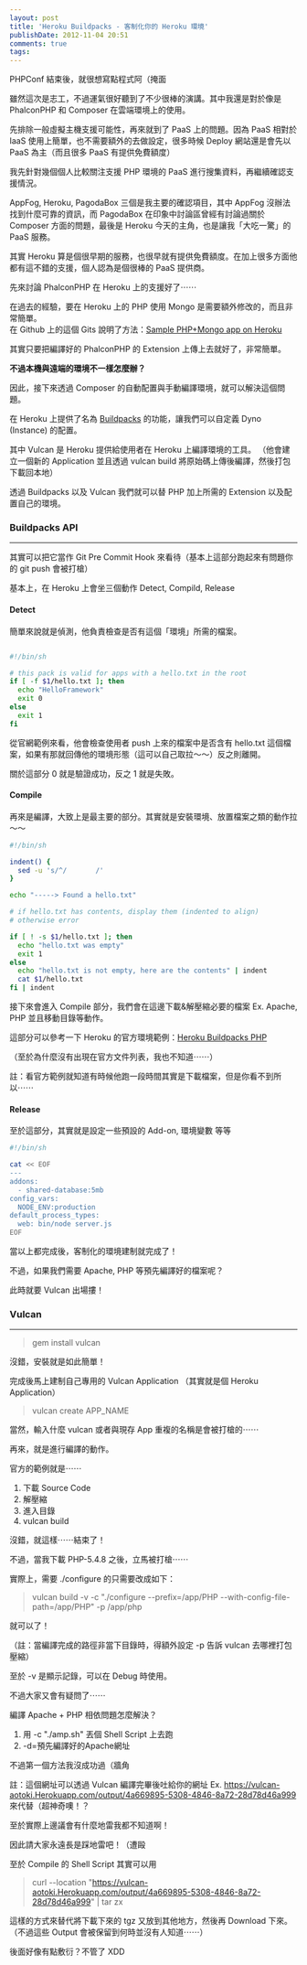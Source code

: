 ```yaml
---
layout: post
title: 'Heroku Buildpacks - 客制化你的 Heroku 環境'
publishDate: 2012-11-04 20:51
comments: true
tags: 
---
```



PHPConf 結束後，就很想寫點程式阿（掩面

雖然這次是志工，不過運氣很好聽到了不少很棒的演講。其中我還是對於像是 PhalconPHP 和 Composer 在雲端環境上的使用。

先排除一般虛擬主機支援可能性，再來就到了 PaaS 上的問題。因為 PaaS 相對於 IaaS 使用上簡單，也不需要額外的去做設定，很多時候 Deploy 網站還是會先以 PaaS 為主（而且很多 PaaS 有提供免費額度）

我先針對幾個個人比較關注支援 PHP 環境的 PaaS 進行搜集資料，再繼續確認支援情況。

AppFog, Heroku, PagodaBox 三個是我主要的確認項目，其中 AppFog 沒辦法找到什麼可靠的資訊，而 PagodaBox 在印象中討論區曾經有討論過關於 Composer 方面的問題，最後是 Heroku 今天的主角，也是讓我「大吃一驚」的 PaaS 服務。

<!--more-->

其實 Heroku 算是個很早期的服務，也很早就有提供免費額度。在加上很多方面他都有這不錯的支援，個人認為是個很棒的 PaaS 提供商。

先來討論 PhalconPHP 在 Heroku 上的支援好了⋯⋯

在過去的經驗，要在 Heroku 上的 PHP 使用 Mongo 是需要額外修改的，而且非常簡單。<br />
在 Github 上的這個 Gits 說明了方法：<a href="https://gist.Github.com/1288447" target="_blank">Sample PHP+Mongo app on Heroku</a>

其實只要把編譯好的 PhalconPHP 的 Extension 上傳上去就好了，非常簡單。

**不過本機與遠端的環境不一樣怎麼辦？**

因此，接下來透過 Composer 的自動配置與手動編譯環境，就可以解決這個問題。

在 Heroku 上提供了名為 <a href="https://devcenter.Heroku.com/categories/buildpacks" target="_blank">Buildpacks</a> 的功能，讓我們可以自定義 Dyno (Instance) 的配置。

其中 Vulcan 是 Heroku 提供給使用者在 Heroku 上編譯環境的工具。
（他會建立一個新的 Application 並且透過 vulcan build 將原始碼上傳後編譯，然後打包下載回本地）

透過 Buildpacks 以及 Vulcan 我們就可以替 PHP 加上所需的 Extension 以及配置自己的環境。

### Buildpacks API
---

其實可以把它當作 Git Pre Commit Hook 來看待（基本上這部分跑起來有問題你的 git push 會被打槍）

基本上，在 Heroku 上會坐三個動作 Detect, Compild, Release

#### Detect
簡單來說就是偵測，他負責檢查是否有這個「環境」所需的檔案。

```bash bin/detect

#!/bin/sh

# this pack is valid for apps with a hello.txt in the root
if [ -f $1/hello.txt ]; then
  echo "HelloFramework"
  exit 0
else
  exit 1
fi

```

從官網範例來看，他會檢查使用者 push 上來的檔案中是否含有 hello.txt 這個檔案，如果有那就回傳他的環境形態（這可以自己取拉～～）反之則離開。

關於這部分 0 就是驗證成功，反之 1 就是失敗。

#### Compile

再來是編譯，大致上是最主要的部分。其實就是安裝環境、放置檔案之類的動作拉～～

```bash bin/compile
#!/bin/sh

indent() {
  sed -u 's/^/       /'
}

echo "-----> Found a hello.txt"

# if hello.txt has contents, display them (indented to align)
# otherwise error

if [ ! -s $1/hello.txt ]; then
  echo "hello.txt was empty"
  exit 1
else
  echo "hello.txt is not empty, here are the contents" | indent
  cat $1/hello.txt
fi | indent
``` 

接下來會進入 Compile 部分，我們會在這邊下載&解壓縮必要的檔案 Ex. Apache, PHP 並且移動目錄等動作。

這部分可以參考一下 Heroku 的官方環境範例：<a href="https://Github.com/Heroku/heroku-buildpack-PHP/blob/master/bin/compile" target="_blank">Heroku Buildpacks PHP</a>

（至於為什麼沒有出現在官方文件列表，我也不知道⋯⋯）

註：看官方範例就知道有時候他跑一段時間其實是下載檔案，但是你看不到所以⋯⋯

#### Release

至於這部分，其實就是設定一些預設的 Add-on, 環境變數 等等

```bash bin/release
#!/bin/sh

cat << EOF
---
addons:
  - shared-database:5mb
config_vars:
  NODE_ENV:production
default_process_types:
  web: bin/node server.js
EOF
```

當以上都完成後，客制化的環境建制就完成了！

不過，如果我們需要 Apache, PHP 等預先編譯好的檔案呢？

此時就要 Vulcan 出場摟！

### Vulcan
---

> gem install vulcan

沒錯，安裝就是如此簡單！

完成後馬上建制自己專用的 Vulcan Application （其實就是個 Heroku Application）

> vulcan create APP_NAME

當然，輸入什麼 vulcan 或者與現存 App 重複的名稱是會被打槍的⋯⋯

再來，就是進行編譯的動作。

官方的範例就是⋯⋯

1. 下載 Source Code
2. 解壓縮
3. 進入目錄
4. vulcan build

沒錯，就這樣⋯⋯結束了！

不過，當我下載 PHP-5.4.8 之後，立馬被打槍⋯⋯

實際上，需要 ./configure 的只需要改成如下：

> vulcan build -v -c "./configure --prefix=/app/PHP --with-config-file-path=/app/PHP" -p /app/php

就可以了！

（註：當編譯完成的路徑非當下目錄時，得額外設定 -p 告訴 vulcan 去哪裡打包壓縮）

至於 -v 是顯示記錄，可以在 Debug 時使用。

不過大家又會有疑問了⋯⋯

編譯 Apache + PHP 相依問題怎麼解決？

1. 用 -c "./amp.sh" 丟個 Shell Script 上去跑
2. -d=預先編譯好的Apache網址

不過第一個方法我沒成功過（牆角

註：這個網址可以透過 Vulcan 編譯完畢後吐給你的網址 Ex. https://vulcan-aotoki.Herokuapp.com/output/4a669895-5308-4846-8a72-28d78d46a999 來代替（超神奇噢！？

至於實際上邊議會有什麼地雷我都不知道啊！

因此請大家永遠長是踩地雷吧！（遭毆

至於 Compile 的 Shell Script 其實可以用

> curl --location "https://vulcan-aotoki.Herokuapp.com/output/4a669895-5308-4846-8a72-28d78d46a999" | tar zx

這樣的方式來替代將下載下來的 tgz 又放到其他地方，然後再 Download 下來。
（不過這些 Output 會被保留到何時並沒有人知道⋯⋯）

後面好像有點敷衍？不管了 XDD







